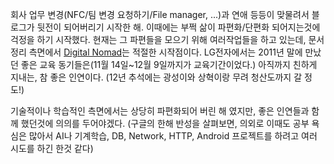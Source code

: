 회사 업무 변경(NFC/팀 변경 요청하기/File manager, ...)과 연애 등등이 맞물려서 블로그가 뒷전이 되어버리기 시작한 해. 이때에는 부쩍 삶이 파편화/단편화 되어지는것에 걱정을 하기 시작했다. 현재는 그 파편들을 모으기 위해 여러작업들을 하고 있는데, 문서정리 측면에서 [Digital Nomad](/projects#DigitalNomad)는 적절한 시작점이다. LG전자에서는 2011년 말에 만났던 좋은 교육 동기들은(11월 14일~12월 9일까지가 교육기간이었다.) 아직까지 친하게 지내는, 참 좋은 인연이다. (12년 추석에는 광성이와 상혁이랑 무려 청산도까지 갈 정도!)

기술적이나 학습적인 측면에서는 상당히 파편화되어 버린 해 였지만, 좋은 인연들과 함께 했던것에 의의를 두어야겠다. (구글의 한해 반성을 살펴보면, 의외로 이때도 공부 욕심은 많아서 AI나 기계학습, DB, Network, HTTP, Android 프로젝트를 하려고 여러 시도를 하긴 한것 같다)